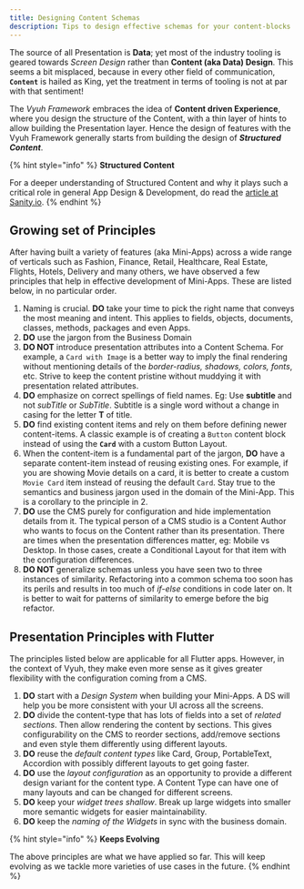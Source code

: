 ```yaml
---
title: Designing Content Schemas
description: Tips to design effective schemas for your content-blocks
---
```


The source of all Presentation is **Data**; yet most of the industry tooling is
geared towards _Screen Design_ rather than **Content (aka Data) Design**. This
seems a bit misplaced, because in every other field of communication,
**`Content`** is hailed as King, yet the treatment in terms of tooling is not at
par with that sentiment!

The _Vyuh Framework_ embraces the idea of **Content driven Experience**, where
you design the structure of the Content, with a thin layer of hints to allow
building the Presentation layer. Hence the design of features with the Vyuh
Framework generally starts from building the design of _**Structured Content**_.

{% hint style="info" %} **Structured Content**

For a deeper understanding of Structured Content and why it plays such a
critical role in general App Design & Development, do read the
[article at Sanity.io](https://www.sanity.io/structured-content). {% endhint %}

## Growing set of Principles

After having built a variety of features (aka Mini-Apps) across a wide range of
verticals such as Fashion, Finance, Retail, Healthcare, Real Estate, Flights,
Hotels, Delivery and many others, we have observed a few principles that help in
effective development of Mini-Apps. These are listed below, in no particular
order.

1. Naming is crucial. **DO** take your time to pick the right name that conveys
   the most meaning and intent. This applies to fields, objects, documents,
   classes, methods, packages and even Apps.
2. **DO** use the jargon from the Business Domain
3. **DO NOT** introduce presentation attributes into a Content Schema. For
   example, a `Card with Image` is a better way to imply the final rendering
   without mentioning details of the _border-radius, shadows, colors, fonts_,
   etc. Strive to keep the content pristine without muddying it with
   presentation related attributes.
4. **DO** emphasize on correct spellings of field names. Eg: Use **subtitle**
   and not _subTitle_ or _SubTitle_. Subtitle is a single word without a change
   in casing for the letter **T** of title.&#x20;
5. **DO** find existing content items and rely on them before defining newer
   content-items. A classic example is of creating a `Button` content block
   instead of using the **`Card`** with a custom Button Layout.
6. When the content-item is a fundamental part of the jargon, **DO** have a
   separate content-item instead of reusing existing ones. For example, if you
   are showing Movie details on a card, it is better to create a custom
   `Movie Card` item instead of reusing the default `Card`. Stay true to the
   semantics and business jargon used in the domain of the Mini-App. This is a
   corollary to the principle in 2.
7. **DO** use the CMS purely for configuration and hide implementation details
   from it. The typical person of a CMS studio is a Content Author who wants to
   focus on the Content rather than its presentation. There are times when the
   presentation differences matter, eg: Mobile vs Desktop. In those cases,
   create a Conditional Layout for that item with the configuration differences.
8. **DO NOT** generalize schemas unless you have seen two to three instances of
   similarity. Refactoring into a common schema too soon has its perils and
   results in too much of _if-else_ conditions in code later on. It is better to
   wait for patterns of similarity to emerge before the big refactor.

## Presentation Principles with Flutter

The principles listed below are applicable for all Flutter apps. However, in the
context of Vyuh, they make even more sense as it gives greater flexibility with
the configuration coming from a CMS.

1. **DO** start with a _Design System_ when building your Mini-Apps. A DS will
   help you be more consistent with your UI across all the screens.
2. **DO** divide the content-type that has lots of fields into a set of _related
   sections_. Then allow rendering the content by sections. This gives
   configurability on the CMS to reorder sections, add/remove sections and even
   style them differently using different layouts.
3. **DO** reuse the _default content types_ like Card, Group, PortableText,
   Accordion with possibly different layouts to get going faster.&#x20;
4. **DO** use the _layout configuration_ as an opportunity to provide a
   different design variant for the content type. A Content Type can have one of
   many layouts and can be changed for different screens.
5. **DO** keep your _widget trees shallow_. Break up large widgets into smaller
   more semantic widgets for easier maintainability.
6. **DO** keep the _naming of the Widgets_ in sync with the business
   domain.&#x20;

{% hint style="info" %} **Keeps Evolving**

The above principles are what we have applied so far. This will keep evolving as
we tackle more varieties of use cases in the future. {% endhint %}
